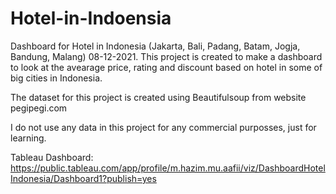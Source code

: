 # Hotel-in-Indoensia

Dashboard for Hotel in Indonesia (Jakarta, Bali, Padang, Batam, Jogja, Bandung, Malang) 08-12-2021.
This project is created to make a dashboard to look at the avearage price, rating and discount based on hotel in some of big cities in Indonesia.

The dataset for this project is created using Beautifulsoup from website pegipegi.com

I do not use any data in this project for any commercial purposses, just for learning.

Tableau Dashboard: https://public.tableau.com/app/profile/m.hazim.mu.aafii/viz/DashboardHotelIndonesia/Dashboard1?publish=yes
